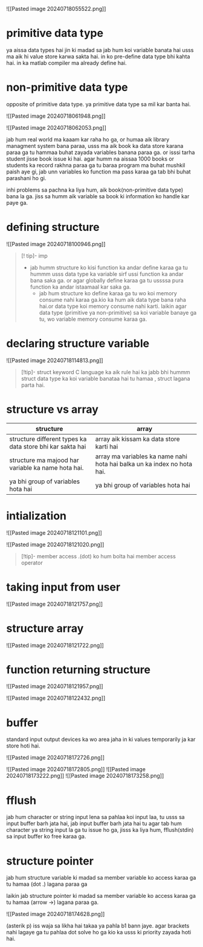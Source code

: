 


![[Pasted image 20240718055522.png]]


# primitive data type

ya aissa data types hai jin ki madad sa jab hum koi variable banata hai usss ma aik hi value store karwa sakta hai.
in ko pre-define data type bhi kahta hai.
in ka matlab compiler ma already define hai.

# non-primitive data type

opposite of primitive data type.
ya primitive data type sa mil kar banta hai.


![[Pasted image 20240718061948.png]]

![[Pasted image 20240718062053.png]]

jab hum real world ma kaaam kar raha ho ga, or humaa aik library managment system bana paraa, usss ma aik book ka data store karana paraa ga tu hammaa buhat zayada variables banana paraa ga. or isssi tarha student jisse book issue ki hai. agar humm na aissaa 1000 books or students ka record rakhna paraa ga tu baraa program ma buhat mushkil paish aye gi, jab unn variables ko function ma pass karaa ga tab bhi buhat parashani ho gi.

inhi problems sa pachna ka liya hum, aik book(non-primitive data type) bana la ga. jiss sa humm aik variable sa book ki information ko handle kar paye ga.


# defining structure

![[Pasted image 20240718100946.png]]

>[! tip]- imp
>- jab humm structure ko kisi function ka andar define karaa ga tu hummm usss data type ka variable sirf ussi function ka andar bana saka ga. or agar globally define karaa ga tu ussssa pura function ka andar istaamaal kar saka ga.
>	- jab hum structure ko define karaa ga tu wo koi memory consume nahi karaa ga.kio ka hum aik data type bana raha hai.or data type koi memory consume nahi karti. laikin agar data type (primitive ya non-primitive) sa koi variable banaye ga tu, wo variable memory consume karaa ga.
# declaring structure variable

![[Pasted image 20240718114813.png]]

>[!tip]- struct keyword
>C language ka aik rule hai ka jabb bhi hummm struct data type ka koi variable banataa hai tu hamaa , struct lagana parta hai. 


# structure vs array


| **structure**                                              | **array**                                                               |
| ---------------------------------------------------------- | ----------------------------------------------------------------------- |
| structure different types ka data store  bhi kar sakta hai | array aik kissam ka data store karti hai                                |
| structure ma majood har variable ka name hota hai.         | array ma variables ka name nahi hota hai balka un ka index no hota hai. |
| ya bhi group of variables hota hai                         | ya bhi group of variables hota hai                                      |

# intialization

![[Pasted image 20240718121101.png]]


![[Pasted image 20240718121020.png]]
>[!tip]- member access
> .(dot)   ko hum bolta hai member access operator


# taking input from user

![[Pasted image 20240718121757.png]]

# structure array

![[Pasted image 20240718121722.png]]

# function returning structure

![[Pasted image 20240718121957.png]]

![[Pasted image 20240718122432.png]]


# buffer

standard input output devices ka wo area jaha in ki  values temporarily ja kar store hoti hai.

![[Pasted image 20240718172726.png]]

![[Pasted image 20240718172805.png]]
![[Pasted image 20240718173222.png]]
![[Pasted image 20240718173258.png]]


# fflush

jab hum character or string input lena sa pahlaa koi input laa, tu usss sa input buffer barh jata hai, jab input buffer barh jata hai tu agar tab hum character ya string input la ga tu issue ho ga, jisss ka liya hum, fflush(stdin) sa input buffer ko free karaa ga.


# structure pointer

jab hum structure variable ki madad sa member variable ko access karaa ga tu hamaa (dot .) lagana paraa ga

laikin jab structure pointer ki madad sa member variable ko access karaa ga tu hamaa (arrow ->) lagana paraa ga.


![[Pasted image 20240718174628.png]]

(asterik p) iss waja sa likha hai takaa ya pahla b1 bann jaye. agar brackets nahi lagaye ga tu pahlaa dot solve ho ga kio ka usss ki priority zayada hoti hai.


